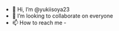 - 👋 Hi, I’m @yukiisoya23
- 💞️ I’m looking to collaborate on everyone
- 📫 How to reach me -

<!---
igdvorov/igdvorov is a ✨ special ✨ repository because its `README.md` (this file) appears on your GitHub profile.
You can click the Preview link to take a look at your changes.
--->
